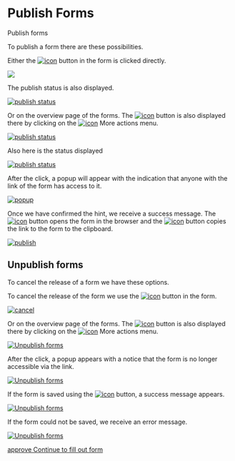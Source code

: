 # Publish Forms

Publish forms 

To publish a form there are these possibilities.

Either the [![icon](../../assets/images/en/i-doit-pro-add-ons/forms/publish-forms/1-pf.png)](../../assets/images/en/i-doit-pro-add-ons/forms/publish-forms/1-pf.png) button in the form is clicked directly.

[![](../../assets/images/en/i-doit-pro-add-ons/forms/publish-forms/2-pf.png)](../../assets/images/en/i-doit-pro-add-ons/forms/publish-forms/2-pf.png)

The publish status is also displayed.

[![publish status](../../assets/images/en/i-doit-pro-add-ons/forms/publish-forms/3-pf.png)](../../assets/images/en/i-doit-pro-add-ons/forms/publish-forms/3-pf.png)

Or on the overview page of the forms. The [![icon](../../assets/images/en/i-doit-pro-add-ons/forms/publish-forms/4-pf.png)](../../assets/images/en/i-doit-pro-add-ons/forms/publish-forms/4-pf.png) button is also displayed there by clicking on the [![icon](../../assets/images/en/i-doit-pro-add-ons/forms/publish-forms/5-pf.png)](../../assets/images/en/i-doit-pro-add-ons/forms/publish-forms/5-pf.png) More actions menu.

[![publish status](../../assets/images/en/i-doit-pro-add-ons/forms/publish-forms/6-pf.png)](../../assets/images/en/i-doit-pro-add-ons/forms/publish-forms/6-pf.png)

Also here is the status displayed

[![publish status](../../assets/images/en/i-doit-pro-add-ons/forms/publish-forms/7-pf.png)](../../assets/images/en/i-doit-pro-add-ons/forms/publish-forms/7-pf.png)

After the click, a popup will appear with the indication that anyone with the link of the form has access to it.

[![popup](../../assets/images/en/i-doit-pro-add-ons/forms/publish-forms/8-pf.png)](../../assets/images/en/i-doit-pro-add-ons/forms/publish-forms/8-pf.png)

Once we have confirmed the hint, we receive a success message. The [![icon](../../assets/images/en/i-doit-pro-add-ons/forms/publish-forms/9-pf.png)](../../assets/images/en/i-doit-pro-add-ons/forms/publish-forms/9-pf.png) button opens the form in the browser and the [![icon](../../assets/images/en/i-doit-pro-add-ons/forms/publish-forms/10-pf.png)](../../assets/images/en/i-doit-pro-add-ons/forms/publish-forms/10-pf.png) button copies the link to the form to the clipboard.

[![publish](../../assets/images/en/i-doit-pro-add-ons/forms/publish-forms/11-pf.png)](../../assets/images/en/i-doit-pro-add-ons/forms/publish-forms/11-pf.png)

Unpublish forms
---------------

To cancel the release of a form we have these options.

To cancel the release of the form we use the [![icon](../../assets/images/en/i-doit-pro-add-ons/forms/publish-forms/12-pf.png)](../../assets/images/en/i-doit-pro-add-ons/forms/publish-forms/12-pf.png) button in the form.

[![cancel](../../assets/images/en/i-doit-pro-add-ons/forms/publish-forms/13-pf.png)](../../assets/images/en/i-doit-pro-add-ons/forms/publish-forms/13-pf.png)

Or on the overview page of the forms. The [![icon](../../assets/images/en/i-doit-pro-add-ons/forms/publish-forms/14-pf.png)](../../assets/images/en/i-doit-pro-add-ons/forms/publish-forms/14-pf.png) button is also displayed there by clicking on the [![icon](../../assets/images/en/i-doit-pro-add-ons/forms/publish-forms/15-pf.png)](../../assets/images/en/i-doit-pro-add-ons/forms/publish-forms/15-pf.png) More actions menu.

[![Unpublish forms](../../assets/images/en/i-doit-pro-add-ons/forms/publish-forms/16-pf.png)](../../assets/images/en/i-doit-pro-add-ons/forms/publish-forms/16-pf.png)

After the click, a popup appears with a notice that the form is no longer accessible via the link.

[![Unpublish forms](../../assets/images/en/i-doit-pro-add-ons/forms/publish-forms/17-pf.png)](../../assets/images/en/i-doit-pro-add-ons/forms/publish-forms/17-pf.png)

If the form is saved using the [![icon](../../assets/images/en/i-doit-pro-add-ons/forms/publish-forms/18-pf.png)](../../assets/images/en/i-doit-pro-add-ons/forms/publish-forms/18-pf.png) button, a success message appears.

[![Unpublish forms](../../assets/images/en/i-doit-pro-add-ons/forms/publish-forms/19-pf.png)](../../assets/images/en/i-doit-pro-add-ons/forms/publish-forms/19-pf.png)

If the form could not be saved, we receive an error message. 

[![Unpublish forms](../../assets/images/en/i-doit-pro-add-ons/forms/publish-forms/20-pf.png)](../../assets/images/en/i-doit-pro-add-ons/forms/publish-forms/20-pf.png)

[approve Continue to fill out form](./fill-out-forms.md)